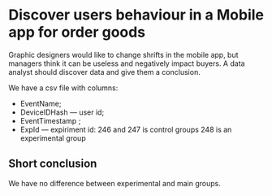 # Discover users behaviour in a Mobile app for order goods

Graphic designers would like to change shrifts in the mobile app, but managers think it can be useless and negatively impact buyers. A data analyst should discover data and give them a conclusion.

We have a csv file with columns:
- EventName;
- DeviceIDHash — user id;
- EventTimestamp ;
- ExpId — expiriment id: 246 and 247 is control groups 248 is an experimental group

## Short conclusion
We have no difference between experimental and main groups.
